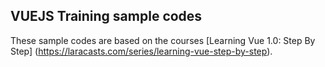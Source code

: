 VUEJS Training sample codes
---------------------------

These sample codes are based on the courses
[Learning Vue 1.0: Step By Step] (https://laracasts.com/series/learning-vue-step-by-step).
